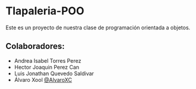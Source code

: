 # Tlapaleria-POO
Este es un proyecto de nuestra clase de programación orientada a objetos.

## Colaboradores:
- Andrea Isabel Torres Perez
- Hector Joaquin Perez Can 
- Luis Jonathan Quevedo Saldivar 
- Álvaro Xool [@AlvaroXC](https://github.com/AlvaroXC "Click Aquí")
